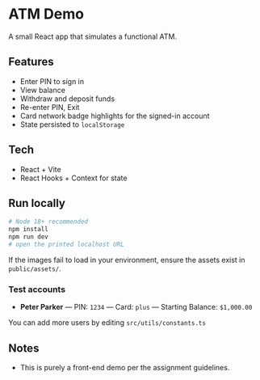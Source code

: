 # ATM Demo

A small React app that simulates a functional ATM.

## Features

- Enter PIN to sign in
- View balance
- Withdraw and deposit funds
- Re-enter PIN, Exit
- Card network badge highlights for the signed-in account
- State persisted to `localStorage`

## Tech

- React + Vite
- React Hooks + Context for state

## Run locally

```bash
# Node 18+ recommended
npm install
npm run dev
# open the printed localhost URL
```

If the images fail to load in your environment, ensure the assets exist in `public/assets/`.

### Test accounts

- **Peter Parker** — PIN: `1234` — Card: `plus` — Starting Balance: `$1,000.00`

You can add more users by editing `src/utils/constants.ts`

## Notes

- This is purely a front-end demo per the assignment guidelines.
